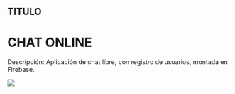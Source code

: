 <div>
<h2>TITULO</h2>
<h1>CHAT ONLINE</h1>
</div>

<tr>


Descripción: Aplicación de chat libre, con registro de usuarios, montada en Firebase.


<img src="https://github.com/chungungo/biblioteca/blob/master/src/assets/icon/icono.ico">
